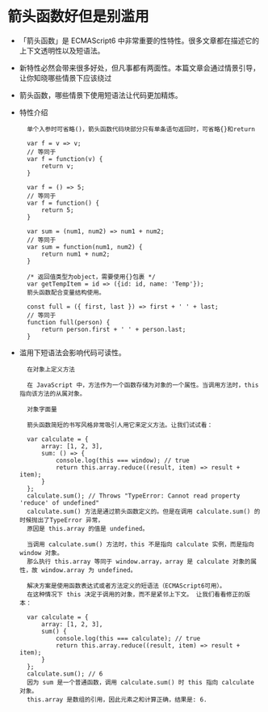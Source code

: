 # 箭头函数好但是别滥用 #

- 「箭头函数」是 ECMAScript6 中非常重要的性特性。很多文章都在描述它的上下文透明性以及短语法。
- 新特性必然会带来很多好处，但凡事都有两面性。本篇文章会通过情景引导，让你知晓哪些情景下应该绕过
- 箭头函数，哪些情景下使用短语法让代码更加精炼。

- 特性介绍

        单个入参时可省略()，箭头函数代码块部分只有单条语句返回时，可省略{}和return

        var f = v => v;
        // 等同于
        var f = function(v) {
            return v;
        }

        var f = () => 5;
        // 等同于
        var f = function() {
            return 5;
        }

        var sum = (num1, num2) => num1 + num2;
        // 等同于
        var sum = function(num1, num2) {
            return num1 + num2;
        }

        /* 返回值类型为object，需要使用{}包裹 */
        var getTempItem = id => ({id: id, name: 'Temp'});
        箭头函数配合变量结构使用。

        const full = ({ first, last }) => first + ' ' + last;
        // 等同于
        function full(person) {
            return person.first + ' ' + person.last;
        }
        
        
- 滥用下短语法会影响代码可读性。

        在对象上定义方法

        在 JavaScript 中，方法作为一个函数存储为对象的一个属性。当调用方法时，this 指向该方法的从属对象。

        对象字面量

        箭头函数简短的书写风格非常吸引人用它来定义方法。让我们试试看：

        var calculate = {
            array: [1, 2, 3],
            sum: () => {
                console.log(this === window); // true
                return this.array.reduce((result, item) => result + item);
            }
        }; 
        calculate.sum(); // Throws "TypeError: Cannot read property 'reduce' of undefined"
        calculate.sum() 方法是通过箭头函数定义的。但是在调用 calculate.sum() 的时候抛出了TypeError 异常，
        原因是 this.array 的值是 undefined。

        当调用 calculate.sum() 方法时，this 不是指向 calculate 实例，而是指向 window 对象。
        那么执行 this.array 等同于 window.array，array 是 calculate 对象的属性，故 window.array 为 undefined。

        解决方案是使用函数表达式或者方法定义的短语法（ECMAScript6可用）。
        在这种情况下 this 决定于调用的对象，而不是紧邻上下文。 让我们看看修正的版本：

        var calculate = {
            array: [1, 2, 3],
            sum() {
                console.log(this === calculate); // true
                return this.array.reduce((result, item) => result + item);
            }
        };
        calculate.sum(); // 6
        因为 sum 是一个普通函数，调用 calculate.sum() 时 this 指向 calculate 对象。
        this.array 是数组的引用，因此元素之和计算正确，结果是: 6.
